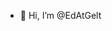- 👋 Hi, I’m @EdAtGelt

<!---
EdAtGelt/EdAtGelt is a ✨ special ✨ repository because its `README.md` (this file) appears on your GitHub profile.
You can click the Preview link to take a look at your changes.
--->
